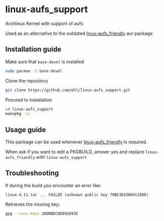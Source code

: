 # linux-aufs_support
Archlinux Kernel with support of aufs

Used as an alternative to the outdated [linux-aufs_friendly](https://aur.archlinux.org/packages/linux-aufs_friendly) aur package

## Installation guide

Make sure that `base-devel` is installed

```bash
sudo pacman -S base-devel
```

Clone the repository

```bash
git clone https://github.com/ehl/linux-aufs_support.git
```

Proceed to installation

```bash
cd linux-aufs_support
makepkg -si
```

## Usage guide

This package can be used whenever [linux-aufs_friendly](https://aur.archlinux.org/packages/linux-aufs_friendly) is required.

When ask if you want to edit a PKGBUILD, answer yes and replace `linux-aufs_friendly` with `linux-aufs_support`

## Troubleshooting

If during the build you encounter an error like: 

```
linux-4.11.tar ... FAILED (unknown public key 79BE3E4300411886)
```

Retrieves the missing key:

```bash
gpg --recv-keys 38DBBDC86092693E
```

